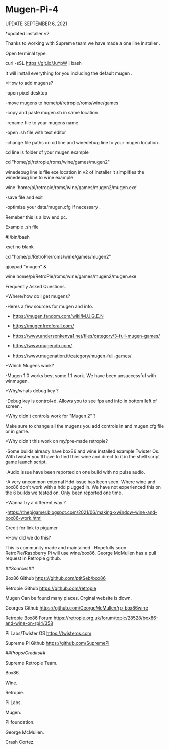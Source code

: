 # Mugen-Pi-4

UPDATE SEPTEMBER 6, 2021

*updated installer v2

Thanks to working with Supreme team we have made a one line installer .

Open terminal type 

curl -sSL https://git.io/JuYpW | bash
 

It will install everything for you including the default mugen .


*How to add mugens?

-open pixel desktop

-move mugens to home/pi/retropie/roms/wine/games 

-copy and paste mugen.sh in same location 

-rename file to your mugens name. 

-open .sh file with text editor 

-change file paths on cd line and winedebug line to your mugen location .

cd line is folder of your mugen example
 
cd "home/pi/retropie/roms/wine/games/mugen2"
 
winedebug line is file exe location  in v2 of installer it simplifies the winedebug line to wine example 

wine 'home/pi/retropie/roms/wine/games/mugen2/mugen.exe'

-save file and exit 

-optimize your data/mugen.cfg if necessary .
 
 Remeber this is a low end pc.

Example .sh file 

#!/bin/bash

xset no blank

cd "home/pi/RetroPie/roms/wine/games/mugen2"

qjoypad "mugen" &

wine home/pi/RetroPie/roms/wine/games/mugen2/mugen.exe 






Frequently Asked Questions.

*Where/how do I get mugens?

-Heres a few sources for mugen and info.


- https://mugen.fandom.com/wiki/M.U.G.E.N

- https://mugenfreeforall.com/

- https://www.andersonkenya1.net/files/category/3-full-mugen-games/

- https://www.mugendb.com/

- https://www.mugenation.it/category/mugen-full-games/



*Which Mugens work?

-Mugen 1.0 works best some 1.1 work. We have been unsuccessful with winmugen.



*Why/whats debug key ?

-Debug key is control+d. Allows you to see fps and info in bottom left of screen .


*Why didn't controls work for "Mugen 2" ?

Make sure to change all the mugens you add controls in and mugen.cfg file or in game.


*Why didn't this work on my/pre-made retropie?

-Some builds already have box86 and wine installed example Twister Os.
With twister you'll have to find thier wine and direct to it in the shell script game launch script.

-Audio issue have been reported on one build with no pulse audio. 

-A very uncommon external Hdd issue has been seen. Where wine and box86 don't work with a hdd plugged in. We have not experienced this on the 6 builds we tested on. Only been reported one time.

*Wanna try a different way ?

-https://thepigamer.blogspot.com/2021/06/making-xwindow-wine-and-box86-work.html

Credit for link to pigamer


*How did we do this? 

This is community made and maintained . Hopefully soon RetroPie/Raspberry Pi will use wine/box86.  George McMullen has a pull request in Retropie github.



*##Sources##*

Box86 Github 
https://github.com/ptitSeb/box86

Retropie Github 
https://github.com/retropie

Mugen 
Can be found many places. Orginal website is down.

Georges Github 
https://github.com/GeorgeMcMullen/rp-box86wine

Retropie Box86 Forum 
https://retropie.org.uk/forum/topic/28528/box86-and-wine-on-rpi4/358

Pi Labs/Twister OS
https://twisteros.com


Supreme Pi Github
https://github.com/SupremePi



*##Props/Credits##*

Supreme Retropie Team.

Box86.

Wine.

Retropie.

Pi Labs.

Mugen.

Pi foundation.

George McMullen.

Crash Cortez.

